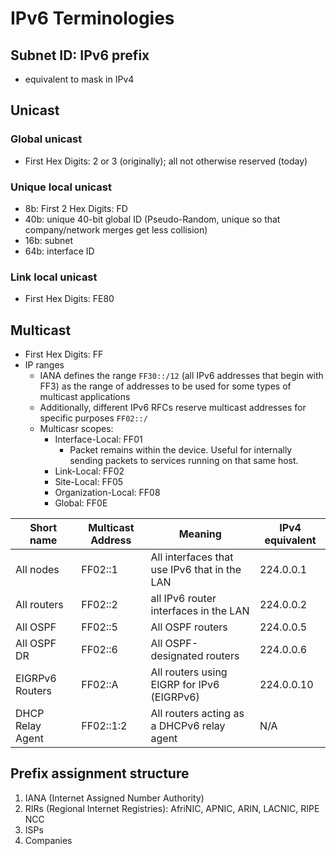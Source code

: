 # IPv6 Terminologies

## Subnet ID: IPv6 prefix
- equivalent to mask in IPv4


## Unicast
### Global unicast
- First Hex Digits: 2 or 3 (originally); all not otherwise reserved (today)

### Unique local unicast
- 8b: First 2 Hex Digits: FD
- 40b: unique 40-bit global ID (Pseudo-Random, unique so that company/network merges get less collision)
- 16b: subnet
- 64b: interface ID

### Link local unicast
- First Hex Digits: FE80

## Multicast

- First Hex Digits: FF
- IP ranges
    - IANA defines the range `FF30::/12` (all IPv6 addresses that begin with FF3) as the range of addresses to be used for some types of multicast applications
    - Additionally, different IPv6 RFCs reserve multicast addresses for specific purposes `FF02::/`
    - Multicasr scopes:
        - Interface-Local: FF01
            - Packet remains within the device. Useful for internally sending packets to services running on that same host.
        - Link-Local: FF02
        - Site-Local: FF05
        - Organization-Local: FF08
        - Global: FF0E

| Short name       | Multicast Address | Meaning                                      | IPv4 equivalent |
|------------------|-------------------|----------------------------------------------|-----------------|
| All nodes        | FF02::1           | All interfaces that use IPv6 that in the LAN | 224.0.0.1       |
| All routers      | FF02::2           | all IPv6 router interfaces in the LAN        | 224.0.0.2       |
| All OSPF         | FF02::5           | All OSPF routers                             | 224.0.0.5       |
| All OSPF DR      | FF02::6           | All OSPF-designated routers                  | 224.0.0.6       |
| EIGRPv6 Routers  | FF02::A           | All routers using EIGRP for IPv6 (EIGRPv6)   | 224.0.0.10      |
| DHCP Relay Agent | FF02::1:2         | All routers acting as a DHCPv6 relay agent   | N/A             |


## Prefix assignment structure
1. IANA (Internet Assigned Number Authority)
2. RIRs (Regional Internet Registries): AfriNIC, APNIC, ARIN, LACNIC, RIPE NCC
3. ISPs
4. Companies
